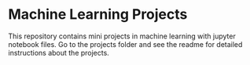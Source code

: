 # Machine Learning Projects
 This repository contains mini projects in machine learning with jupyter notebook files. Go to the projects folder and see the readme for detailed instructions about the projects.
